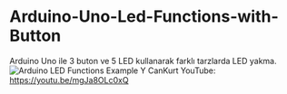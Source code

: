 # Arduino-Uno-Led-Functions-with-Button
Arduino Uno ile 3 buton ve 5 LED kullanarak farklı tarzlarda LED yakma.
![Arduino LED Functions Example Y CanKurt](https://user-images.githubusercontent.com/36565155/114326818-3d61da00-9b3f-11eb-8cf7-b7f1e1ea81fd.png)
YouTube: https://youtu.be/mgJa8OLc0xQ
